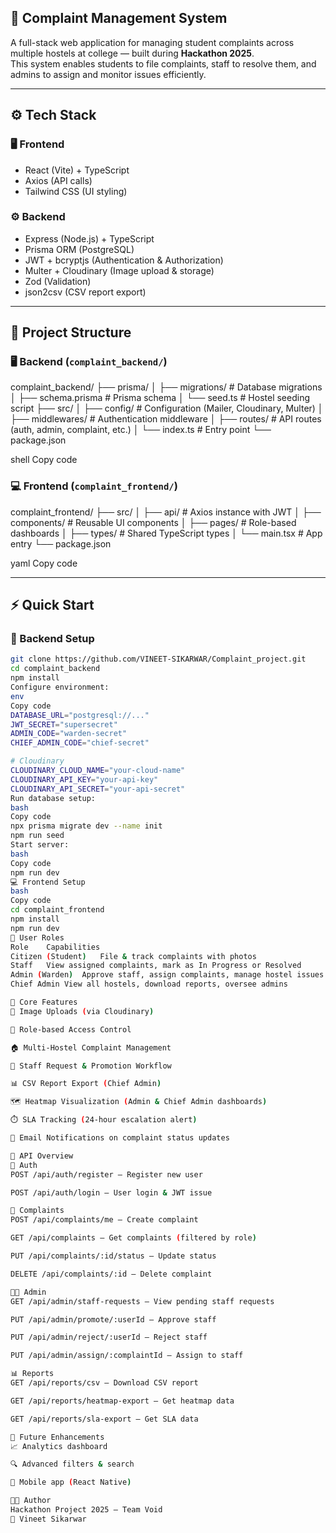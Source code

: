## 🧾 Complaint Management System

A full-stack web application for managing student complaints across multiple hostels at college — built during **Hackathon 2025**.  
This system enables students to file complaints, staff to resolve them, and admins to assign and monitor issues efficiently.

---

## ⚙️ Tech Stack

### 🖥️ Frontend
- React (Vite) + TypeScript  
- Axios (API calls)  
- Tailwind CSS (UI styling)

### ⚙️ Backend
- Express (Node.js) + TypeScript  
- Prisma ORM (PostgreSQL)  
- JWT + bcryptjs (Authentication & Authorization)  
- Multer + Cloudinary (Image upload & storage)  
- Zod (Validation)  
- json2csv (CSV report export)

---

## 📁 Project Structure

### 🖥️ Backend (`complaint_backend/`)
complaint_backend/
├── prisma/
│ ├── migrations/ # Database migrations
│ ├── schema.prisma # Prisma schema
│ └── seed.ts # Hostel seeding script
├── src/
│ ├── config/ # Configuration (Mailer, Cloudinary, Multer)
│ ├── middlewares/ # Authentication middleware
│ ├── routes/ # API routes (auth, admin, complaint, etc.)
│ └── index.ts # Entry point
└── package.json

shell
Copy code

### 💻 Frontend (`complaint_frontend/`)
complaint_frontend/
├── src/
│ ├── api/ # Axios instance with JWT
│ ├── components/ # Reusable UI components
│ ├── pages/ # Role-based dashboards
│ ├── types/ # Shared TypeScript types
│ └── main.tsx # App entry
└── package.json

yaml
Copy code

---

## ⚡ Quick Start

### 🧩 Backend Setup
```bash
git clone https://github.com/VINEET-SIKARWAR/Complaint_project.git
cd complaint_backend
npm install
Configure environment:
env
Copy code
DATABASE_URL="postgresql://..."
JWT_SECRET="supersecret"
ADMIN_CODE="warden-secret"
CHIEF_ADMIN_CODE="chief-secret"

# Cloudinary
CLOUDINARY_CLOUD_NAME="your-cloud-name"
CLOUDINARY_API_KEY="your-api-key"
CLOUDINARY_API_SECRET="your-api-secret"
Run database setup:
bash
Copy code
npx prisma migrate dev --name init
npm run seed
Start server:
bash
Copy code
npm run dev
💻 Frontend Setup
bash
Copy code
cd complaint_frontend
npm install
npm run dev
👥 User Roles
Role	Capabilities
Citizen (Student)	File & track complaints with photos
Staff	View assigned complaints, mark as In Progress or Resolved
Admin (Warden)	Approve staff, assign complaints, manage hostel issues
Chief Admin	View all hostels, download reports, oversee admins

🧠 Core Features
📸 Image Uploads (via Cloudinary)

🔐 Role-based Access Control

🏠 Multi-Hostel Complaint Management

👥 Staff Request & Promotion Workflow

📊 CSV Report Export (Chief Admin)

🗺️ Heatmap Visualization (Admin & Chief Admin dashboards)

⏱️ SLA Tracking (24-hour escalation alert)

📧 Email Notifications on complaint status updates

📡 API Overview
🔑 Auth
POST /api/auth/register – Register new user

POST /api/auth/login – User login & JWT issue

🧾 Complaints
POST /api/complaints/me – Create complaint

GET /api/complaints – Get complaints (filtered by role)

PUT /api/complaints/:id/status – Update status

DELETE /api/complaints/:id – Delete complaint

🧑‍💼 Admin
GET /api/admin/staff-requests – View pending staff requests

PUT /api/admin/promote/:userId – Approve staff

PUT /api/admin/reject/:userId – Reject staff

PUT /api/admin/assign/:complaintId – Assign to staff

📊 Reports
GET /api/reports/csv – Download CSV report

GET /api/reports/heatmap-export – Get heatmap data

GET /api/reports/sla-export – Get SLA data

🚀 Future Enhancements
📈 Analytics dashboard

🔍 Advanced filters & search

📱 Mobile app (React Native)

👨‍💻 Author
Hackathon Project 2025 – Team Void
👤 Vineet Sikarwar
